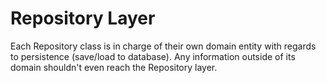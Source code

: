 # Repository Layer

Each Repository class is in charge of their own domain entity with regards to persistence (save/load to database). Any information outside of its domain shouldn't even reach the Repository layer.
